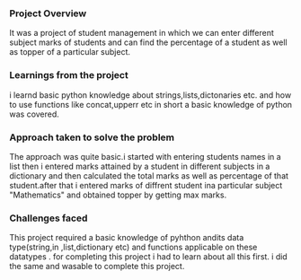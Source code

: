 ### Project Overview

 It was a project of student management in which we can enter different subject marks of students and can find the percentage of a student as well as topper of a particular subject.


### Learnings from the project

 i learnd basic python knowledge about strings,lists,dictonaries etc. and how to use functions like concat,upperr etc
in short a basic knowledge of python was covered.


### Approach taken to solve the problem

 The approach was quite basic.i started with entering students names in a list then i entered marks attained by a student in different subjects in a dictionary and then calculated the total marks as well as percentage of that student.after that i entered marks of diffrent student ina particular subject "Mathematics" and obtained topper by getting max marks.



### Challenges faced

 This project required a basic knowledge of pyhthon andits data type(string,in ,list,dictionary etc) and functions applicable on these datatypes .
for completing this project i had to learn about all this first.
i did the same and wasable to complete this project.


